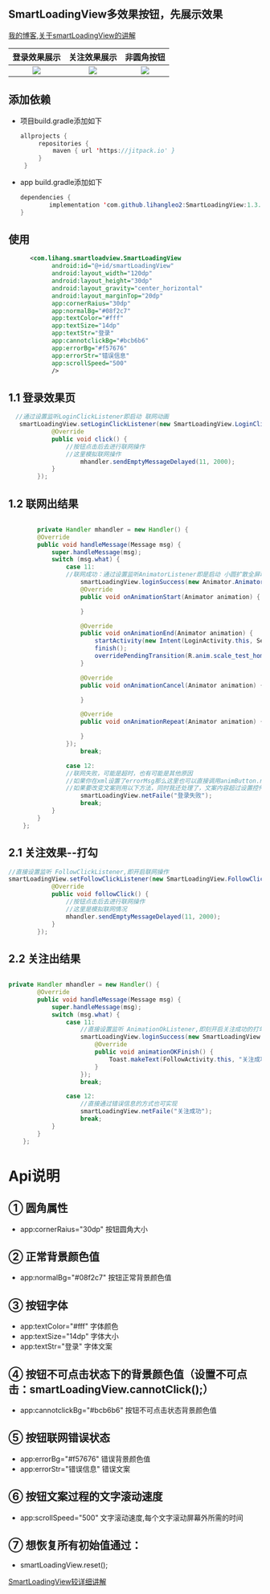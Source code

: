 ## SmartLoadingView多效果按钮，先展示效果
[我的博客,关于smartLoadingView的讲解](https://blog.csdn.net/leol_2/article/details/92564600)  

|登录效果展示|关注效果展示|非圆角按钮|
|:---:|:---:|:---:|
|![](https://github.com/lihangleo2/SmartLoadingView/blob/master/gif/login_normal.gif)|![](https://github.com/lihangleo2/SmartLoadingView/blob/master/gif/follow.gif)|![](https://github.com/lihangleo2/SmartLoadingView/blob/master/gif/otherfollow.gif)

## 添加依赖

 - 项目build.gradle添加如下
   ```java
   allprojects {
		repositories {
			maven { url 'https://jitpack.io' }
		}
	}
   ```
 - app build.gradle添加如下
    ```java
   dependencies {
	        implementation 'com.github.lihangleo2:SmartLoadingView:1.3.2'
	}
   ```
   
## 使用
```xml
      <com.lihang.smartloadview.SmartLoadingView
            android:id="@+id/smartLoadingView"
            android:layout_width="120dp"
            android:layout_height="30dp"
            android:layout_gravity="center_horizontal"
            android:layout_marginTop="20dp"
            app:cornerRaius="30dp"
            app:normalBg="#08f2c7"
            app:textColor="#fff"
            app:textSize="14dp"
            app:textStr="登录"
            app:cannotclickBg="#bcb6b6"
            app:errorBg="#f57676"
            app:errorStr="错误信息"
            app:scrollSpeed="500"
            />
```
 ## 1.1 登录效果页
```java
  //通过设置监听LoginClickListener即启动 联网动画
   smartLoadingView.setLoginClickListener(new SmartLoadingView.LoginClickListener() {
            @Override
            public void click() {
                //按钮点击后去进行联网操作
                //这里模拟联网操作
                    mhandler.sendEmptyMessageDelayed(11, 2000);          
            }
        });
```

 ## 1.2 联网出结果 
```java

        private Handler mhandler = new Handler() {
        @Override
        public void handleMessage(Message msg) {
            super.handleMessage(msg);
            switch (msg.what) {
                case 11:
                //联网成功：通过设置监听AnimatorListener即是启动 小圆扩散全屏动画。在此动画全部完成后拿到回调onAnimtionEnd
                    smartLoadingView.loginSuccess(new Animator.AnimatorListener() {
                    @Override
                    public void onAnimationStart(Animator animation) {

                    }

                    @Override
                    public void onAnimationEnd(Animator animation) {
                        startActivity(new Intent(LoginActivity.this, SecondActivity.class));
                        finish();
                        overridePendingTransition(R.anim.scale_test_home, R.anim.scale_test2);
                    }

                    @Override
                    public void onAnimationCancel(Animator animation) {

                    }

                    @Override
                    public void onAnimationRepeat(Animator animation) {

                    }
                });
                    break;

                case 12:
                //联网失败，可能是超时，也有可能是其他原因
                //如果你在xml设置了errorMsg那么这里也可以直接调用animButton.netFaile();
                //如果要改变文案则用以下方法，同时我还处理了，文案内容超过设置控件长度时，文案来回滚动
                    smartLoadingView.netFaile("登录失败");
                    break;
            }
        }
    };
```

 ## 2.1 关注效果--打勾
```java
//直接设置监听 FollowClickListener,即开启联网操作
smartLoadingView.setFollowClickListener(new SmartLoadingView.FollowClickListener() {
            @Override
            public void followClick() {
                //按钮点击后去进行联网操作
                //这里是模拟联网情况
                mhandler.sendEmptyMessageDelayed(11, 2000);
            }
        });
```


 ## 2.2 关注出结果 
```java

private Handler mhandler = new Handler() {
        @Override
        public void handleMessage(Message msg) {
            super.handleMessage(msg);
            switch (msg.what) {
                case 11:
                    //直接设置监听 AnimationOkListener,即刻开启关注成功的打勾效果
                    smartLoadingView.loginSuccess(new SmartLoadingView.AnimationOKListener() {
                        @Override
                        public void animationOKFinish() {
                            Toast.makeText(FollowActivity.this, "关注成功", Toast.LENGTH_SHORT).show();
                        }
                    });
                    break;

                case 12:
                    //直接通过错误信息的方式也可实现
                    smartLoadingView.netFaile("关注成功");
                    break;
            }
        }
    };
```

 # Api说明
 ## ① 圆角属性
  - app:cornerRaius="30dp"  按钮圆角大小
  
 ## ② 正常背景颜色值
  - app:normalBg="#08f2c7"  按钮正常背景颜色值
  
 ## ③ 按钮字体
 - app:textColor="#fff"  字体颜色
 - app:textSize="14dp"   字体大小
 - app:textStr="登录"    字体文案

 ## ④ 按钮不可点击状态下的背景颜色值（设置不可点击：smartLoadingView.cannotClick();）
 - app:cannotclickBg="#bcb6b6"    按钮不可点击状态背景颜色值
 
 ## ⑤ 按钮联网错误状态
 - app:errorBg="#f57676"    错误背景颜色值
 - app:errorStr="错误信息"   错误文案

 ## ⑥ 按钮文案过程的文字滚动速度
 - app:scrollSpeed="500"    文字滚动速度,每个文字滚动屏幕外所需的时间
 
 ## ⑦  想恢复所有初始值通过：
 - smartLoadingView.reset();   
 
 [SmartLoadingView较详细讲解](https://blog.csdn.net/leol_2/article/details/92564600)  
 

